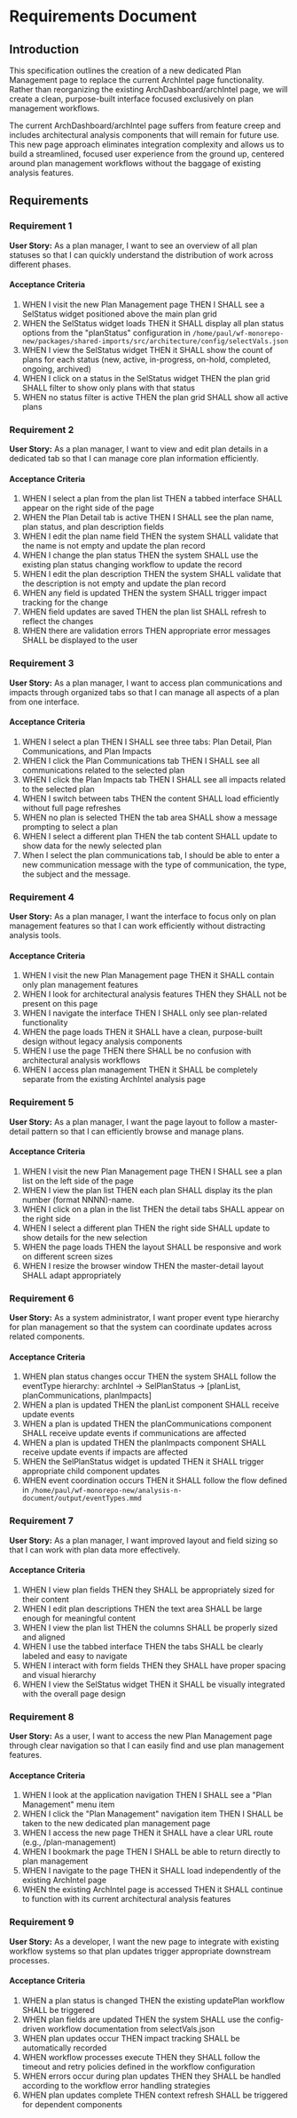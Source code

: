 # Requirements Document

## Introduction

This specification outlines the creation of a new dedicated Plan Management page to replace the current ArchIntel page functionality. Rather than reorganizing the existing ArchDashboard/archIntel page, we will create a clean, purpose-built interface focused exclusively on plan management workflows.

The current ArchDashboard/archIntel page suffers from feature creep and includes architectural analysis components that will remain for future use. This new page approach eliminates integration complexity and allows us to build a streamlined, focused user experience from the ground up, centered around plan management workflows without the baggage of existing analysis features.

## Requirements

### Requirement 1

**User Story:** As a plan manager, I want to see an overview of all plan statuses so that I can quickly understand the distribution of work across different phases.

#### Acceptance Criteria

1. WHEN I visit the new Plan Management page THEN I SHALL see a SelStatus widget positioned above the main plan grid
2. WHEN the SelStatus widget loads THEN it SHALL display all plan status options from the "planStatus" configuration in `/home/paul/wf-monorepo-new/packages/shared-imports/src/architecture/config/selectVals.json`
3. WHEN I view the SelStatus widget THEN it SHALL show the count of plans for each status (new, active, in-progress, on-hold, completed, ongoing, archived)
4. WHEN I click on a status in the SelStatus widget THEN the plan grid SHALL filter to show only plans with that status
5. WHEN no status filter is active THEN the plan grid SHALL show all active plans

### Requirement 2

**User Story:** As a plan manager, I want to view and edit plan details in a dedicated tab so that I can manage core plan information efficiently.

#### Acceptance Criteria

1. WHEN I select a plan from the plan list THEN a tabbed interface SHALL appear on the right side of the page
2. WHEN the Plan Detail tab is active THEN I SHALL see the plan name, plan status, and plan description fields
3. WHEN I edit the plan name field THEN the system SHALL validate that the name is not empty and update the plan record
4. WHEN I change the plan status THEN the system SHALL use the existing plan status changing workflow to update the record
5. WHEN I edit the plan description THEN the system SHALL validate that the description is not empty and update the plan record
6. WHEN any field is updated THEN the system SHALL trigger impact tracking for the change
7. WHEN field updates are saved THEN the plan list SHALL refresh to reflect the changes
8. WHEN there are validation errors THEN appropriate error messages SHALL be displayed to the user

### Requirement 3

**User Story:** As a plan manager, I want to access plan communications and impacts through organized tabs so that I can manage all aspects of a plan from one interface.

#### Acceptance Criteria

1. WHEN I select a plan THEN I SHALL see three tabs: Plan Detail, Plan Communications, and Plan Impacts
2. WHEN I click the Plan Communications tab THEN I SHALL see all communications related to the selected plan
3. WHEN I click the Plan Impacts tab THEN I SHALL see all impacts related to the selected plan
4. WHEN I switch between tabs THEN the content SHALL load efficiently without full page refreshes
5. WHEN no plan is selected THEN the tab area SHALL show a message prompting to select a plan
6. WHEN I select a different plan THEN the tab content SHALL update to show data for the newly selected plan
7. When I select the plan communications tab, I should be able to enter a new communication message with the type of communication, the type, the subject and the message.

### Requirement 4

**User Story:** As a plan manager, I want the interface to focus only on plan management features so that I can work efficiently without distracting analysis tools.

#### Acceptance Criteria

1. WHEN I visit the new Plan Management page THEN it SHALL contain only plan management features
2. WHEN I look for architectural analysis features THEN they SHALL not be present on this page
3. WHEN I navigate the interface THEN I SHALL only see plan-related functionality
4. WHEN the page loads THEN it SHALL have a clean, purpose-built design without legacy analysis components
5. WHEN I use the page THEN there SHALL be no confusion with architectural analysis workflows
6. WHEN I access plan management THEN it SHALL be completely separate from the existing ArchIntel analysis page

### Requirement 5

**User Story:** As a plan manager, I want the page layout to follow a master-detail pattern so that I can efficiently browse and manage plans.

#### Acceptance Criteria

1. WHEN I visit the new Plan Management page THEN I SHALL see a plan list on the left side of the page
2. WHEN I view the plan list THEN each plan SHALL display its the plan number (format NNNN)-name.
3. WHEN I click on a plan in the list THEN the detail tabs SHALL appear on the right side
4. WHEN I select a different plan THEN the right side SHALL update to show details for the new selection
5. WHEN the page loads THEN the layout SHALL be responsive and work on different screen sizes
6. WHEN I resize the browser window THEN the master-detail layout SHALL adapt appropriately

### Requirement 6

**User Story:** As a system administrator, I want proper event type hierarchy for plan management so that the system can coordinate updates across related components.

#### Acceptance Criteria

1. WHEN plan status changes occur THEN the system SHALL follow the eventType hierarchy: archIntel → SelPlanStatus → [planList, planCommunications, planImpacts]
2. WHEN a plan is updated THEN the planList component SHALL receive update events
3. WHEN a plan is updated THEN the planCommunications component SHALL receive update events if communications are affected
4. WHEN a plan is updated THEN the planImpacts component SHALL receive update events if impacts are affected
5. WHEN the SelPlanStatus widget is updated THEN it SHALL trigger appropriate child component updates
6. WHEN event coordination occurs THEN it SHALL follow the flow defined in `/home/paul/wf-monorepo-new/analysis-n-document/output/eventTypes.mmd`

### Requirement 7

**User Story:** As a plan manager, I want improved layout and field sizing so that I can work with plan data more effectively.

#### Acceptance Criteria

1. WHEN I view plan fields THEN they SHALL be appropriately sized for their content
2. WHEN I edit plan descriptions THEN the text area SHALL be large enough for meaningful content
3. WHEN I view the plan list THEN the columns SHALL be properly sized and aligned
4. WHEN I use the tabbed interface THEN the tabs SHALL be clearly labeled and easy to navigate
5. WHEN I interact with form fields THEN they SHALL have proper spacing and visual hierarchy
6. WHEN I view the SelStatus widget THEN it SHALL be visually integrated with the overall page design

### Requirement 8

**User Story:** As a user, I want to access the new Plan Management page through clear navigation so that I can easily find and use plan management features.

#### Acceptance Criteria

1. WHEN I look at the application navigation THEN I SHALL see a "Plan Management" menu item
2. WHEN I click the "Plan Management" navigation item THEN I SHALL be taken to the new dedicated plan management page
3. WHEN I access the new page THEN it SHALL have a clear URL route (e.g., /plan-management)
4. WHEN I bookmark the page THEN I SHALL be able to return directly to plan management
5. WHEN I navigate to the page THEN it SHALL load independently of the existing ArchIntel page
6. WHEN the existing ArchIntel page is accessed THEN it SHALL continue to function with its current architectural analysis features

### Requirement 9

**User Story:** As a developer, I want the new page to integrate with existing workflow systems so that plan updates trigger appropriate downstream processes.

#### Acceptance Criteria

1. WHEN a plan status is changed THEN the existing updatePlan workflow SHALL be triggered
2. WHEN plan fields are updated THEN the system SHALL use the config-driven workflow documentation from selectVals.json
3. WHEN plan updates occur THEN impact tracking SHALL be automatically recorded
4. WHEN workflow processes execute THEN they SHALL follow the timeout and retry policies defined in the workflow configuration
5. WHEN errors occur during plan updates THEN they SHALL be handled according to the workflow error handling strategies
6. WHEN plan updates complete THEN context refresh SHALL be triggered for dependent components
